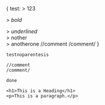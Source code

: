 {
    test: > 123 <p>
          > *bold* </p>
          > _underlined_ <br>
          > nother </br>
          > anotherone
          //comment
          /comment/
}

    testnoparentesis
    
    //comment
    /comment/
    
    done
    
    
<html>
<body>

    <h1>This is a Heading</h1>
    <p>This is a paragraph.</p>

</body>
</html>

